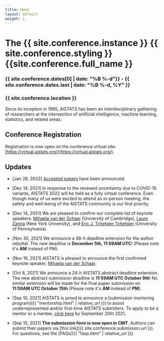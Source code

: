 ```yaml
---
title: Home
layout: default
weight: 1
---
```



# The {{ site.conference.instance }} {{ site.conference.styling }} {{site.conference.full_name }}

### {{ site.conference.dates[0] | date: "%B %-d"}} - {{ site.conference.dates.last | date: "%B %-d, %Y" }}
### {{ site.conference.location }}

Since its inception in 1985, AISTATS has been an interdisciplinary gathering of researchers at the intersection of artificial intelligence, machine learning, statistics, and related areas.

## Conference Registration 

Registration is now open on the conference virtual site: 
[https://virtual.aistats.org/](https://virtual.aistats.org/).


## Updates 


- [Jan 28, 2022] [Accepted papers](https://virtual.aistats.org/virtual/2022/papers.html) 
  have been announced.

- [Dec 14, 2021] In response to the renewed uncertainty due to COVID-19
  variants, AISTATS 2022 will be held as a fully virtual conference. Even
though many of us were excited to attend an in-person meeting, the safety and
well-being of the AISTATS community is our first priority.

- [Dec 14, 2021] We are pleased to confirm our complete list of keynote speakers:
[Mihaela van der Schaar](https://www.vanderschaar-lab.com/prof-mihaela-van-der-schaar/)
(University of Cambridge), [Laure Zanna](https://laurezanna.github.io/) (New York
University), and [Eric J. Tchetgen Tchetgen](https://statistics.wharton.upenn.edu/profile/ett/)
(University of Pennsylvania).

- [Nov 30, 2021] We announce a 48-h deadline extension for the author rebuttal. The new
deadline is **December 5th, 11:59AM UTC**! (Please note it's **AM** instead of PM).

- [Nov 16, 2021] AISTATS is pleased to announce the first confirmed keynote speaker, 
[Mihaela van der Schaar](https://www.vanderschaar-lab.com/prof-mihaela-van-der-schaar/).

- [Oct 8, 2021] We announce a 24-h AISTATS abstract deadline extension. The new
abstract submission deadline is **11:59AM UTC October 9th**! No similar extension
will be made for the final paper submission on **11:59AM UTC October 15th**
(Please note it's **AM** instead of **PM**).

- [Sep 10, 2021] AISTATS is proud to announce a 
[submission mentoring program]({{ "mentorship.html" | relative_url }}) to
assist underrepresented and/or first-time AISTATS submitters. To apply to be a
mentor or a mentee, [click here](https://forms.gle/eQMxu293dM8ZfC6H7) by September 20th 2021.

- [Sep 10, 2021] **The submission form is now open in CMT**. Authors can submit
  their papers via [this link]({{ site.conference.submission.url }}). 
For questions, see the [FAQs]({{ "faqs.html" | relative_url }}). 
